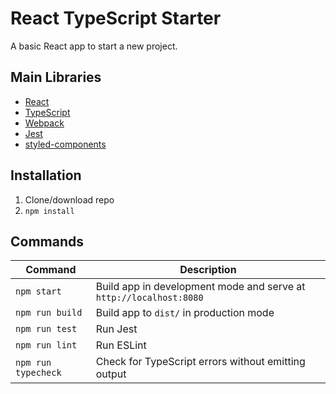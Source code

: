 # React TypeScript Starter

A basic React app to start a new project.

## Main Libraries

- [React](https://reactjs.org/)
- [TypeScript](https://www.typescriptlang.org/)
- [Webpack](https://webpack.js.org/)
- [Jest](https://jestjs.io/)
- [styled-components](https://www.typescriptlang.org/)

## Installation

1. Clone/download repo
2. `npm install`

## Commands

| Command             | Description                                                        |
| ------------------- | ------------------------------------------------------------------ |
| `npm start`         | Build app in development mode and serve at `http://localhost:8080` |
| `npm run build`     | Build app to `dist/` in production mode                            |
| `npm run test`      | Run Jest                                                           |
| `npm run lint`      | Run ESLint                                                         |
| `npm run typecheck` | Check for TypeScript errors without emitting output                |
